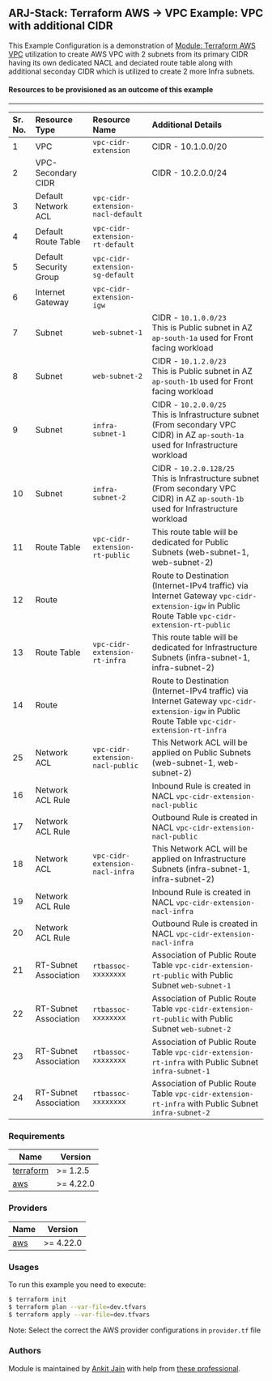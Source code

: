 ## ARJ-Stack: Terraform AWS -> VPC Example: VPC with additional CIDR
 
This Example Configuration is a demonstration of [Module: Terraform AWS VPC](https://github.com/ankit-jn/terraform-aws-vpc) utilization to create AWS VPC with 2 subnets from its primary CIDR having its own dedicated NACL and deciated route table along with additional seconday CIDR which is utilized to create 2 more Infra subnets.

#### Resources to be provisioned as an outcome of this example
---

| Sr. No. | Resource Type | Resource Name | Additional Details |
|:------|:------|:------|:------|
| 1 | VPC | `vpc-cidr-extension` | CIDR - 10.1.0.0/20 |
| 2 | VPC-Secondary CIDR |  | CIDR - 10.2.0.0/24 |
| 3 | Default Network ACL | `vpc-cidr-extension-nacl-default` |  |
| 4 | Default Route Table | `vpc-cidr-extension-rt-default` |  |
| 5 | Default Security Group | `vpc-cidr-extension-sg-default` |  |
| 6 | Internet Gateway | `vpc-cidr-extension-igw` |  |
| 7 | Subnet | `web-subnet-1` | CIDR - `10.1.0.0/23`<br>This is Public subnet in AZ `ap-south-1a` used for Front facing workload |
| 8 | Subnet | `web-subnet-2` | CIDR - `10.1.2.0/23`<br>This is Public subnet in AZ `ap-south-1b` used for Front facing workload |
| 9 | Subnet | `infra-subnet-1` | CIDR - `10.2.0.0/25`<br>This is Infrastructure subnet (From secondary VPC CIDR) in AZ `ap-south-1a` used for Infrastructure workload |
| 10 | Subnet | `infra-subnet-2` | CIDR - `10.2.0.128/25`<br>This is Infrastructure subnet (From secondary VPC CIDR) in AZ `ap-south-1b` used for Infrastructure workload |
| 11 | Route Table | `vpc-cidr-extension-rt-public` | This route table will be dedicated for Public Subnets (web-subnet-1, web-subnet-2) | 
| 12 | Route |  | Route to Destination (Internet-IPv4 traffic) via Internet Gateway `vpc-cidr-extension-igw` in Public Route Table `vpc-cidr-extension-rt-public` |
| 13 | Route Table | `vpc-cidr-extension-rt-infra` | This route table will be dedicated for Infrastructure Subnets (infra-subnet-1, infra-subnet-2) | 
| 14 | Route |  | Route to Destination (Internet-IPv4 traffic) via Internet Gateway `vpc-cidr-extension-igw` in Public Route Table `vpc-cidr-extension-rt-infra` |
| 25 | Network ACL | `vpc-cidr-extension-nacl-public` | This Network ACL will be applied on Public Subnets (web-subnet-1, web-subnet-2) |
| 16 | Network ACL Rule |  | Inbound Rule is created in NACL `vpc-cidr-extension-nacl-public` |
| 17 | Network ACL Rule |  | Outbound Rule is created in NACL `vpc-cidr-extension-nacl-public` |
| 18 | Network ACL | `vpc-cidr-extension-nacl-infra` | This Network ACL will be applied on Infrastructure Subnets (infra-subnet-1, infra-subnet-2) |
| 19 | Network ACL Rule |  | Inbound Rule is created in NACL `vpc-cidr-extension-nacl-infra` |
| 20 | Network ACL Rule |  | Outbound Rule is created in NACL `vpc-cidr-extension-nacl-infra` |
| 21 | RT-Subnet Association | `rtbassoc-xxxxxxxx` | Association of Public Route Table `vpc-cidr-extension-rt-public` with Public Subnet `web-subnet-1` |
| 22 | RT-Subnet Association | `rtbassoc-xxxxxxxx` | Association of Public Route Table `vpc-cidr-extension-rt-public` with Public Subnet `web-subnet-2` |
| 23 | RT-Subnet Association | `rtbassoc-xxxxxxxx` | Association of Public Route Table `vpc-cidr-extension-rt-infra` with Public Subnet `infra-subnet-1` |
| 24 | RT-Subnet Association | `rtbassoc-xxxxxxxx` | Association of Public Route Table `vpc-cidr-extension-rt-infra` with Public Subnet `infra-subnet-2` |


### Requirements

| Name | Version |
|------|---------|
| <a name="requirement_terraform"></a> [terraform](#requirement\_terraform) | >= 1.2.5 |
| <a name="requirement_aws"></a> [aws](#requirement\_aws) | >= 4.22.0 |

### Providers

| Name | Version |
|------|---------|
| <a name="provider_aws"></a> [aws](#provider\_aws) | >= 4.22.0 |

### Usages

To run this example you need to execute:

```bash
$ terraform init
$ terraform plan --var-file=dev.tfvars
$ terraform apply --var-file=dev.tfvars
```

Note: Select the correct the AWS provider configurations in `provider.tf` file

### Authors

Module is maintained by [Ankit Jain](https://github.com/ankit-jn) with help from [these professional](https://github.com/ankit-jn/terraform-aws-examples/graphs/contributors).